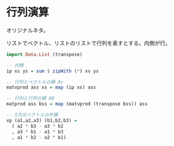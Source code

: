 # 行列演算

オリジナルネタ。

リストでベクトル、リストのリストで行列を表すとする。内側が行。

```haskell
import Data.List (transpose)

-- 内積
ip xs ys = sum $ zipWith (*) xs ys

-- 行列とベクトルの積 Av
matvprod ass xs = map (ip xs) ass

-- 行列と行列の積 AB
matprod ass bss = map (matvprod (transpose bss)) ass

-- 3次元ベクトルの外積
vp (a1,a2,a3) (b1,b2,b3) =
  ( a2 * b3 - a3 * b2
  , a3 * b1 - a1 * b3
  , a1 * b2 - a2 * b1)
```



